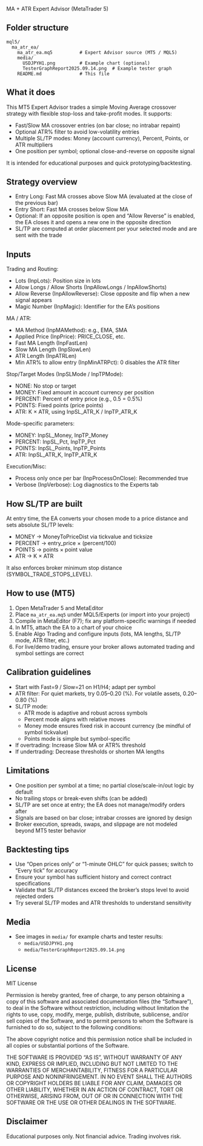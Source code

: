 MA + ATR Expert Advisor (MetaTrader 5)

## Folder structure

```
mql5/
  ma_atr_ea/
    ma_atr_ea.mq5          # Expert Advisor source (MT5 / MQL5)
    media/
      USDJPYH1.png         # Example chart (optional)
      TesterGraphReport2025.09.14.png  # Example tester graph
    README.md              # This file
```

## What it does

This MT5 Expert Advisor trades a simple Moving Average crossover strategy with flexible stop-loss and take-profit modes. It supports:

- Fast/Slow MA crossover entries (on bar close; no intrabar repaint) 
- Optional ATR% filter to avoid low-volatility entries
- Multiple SL/TP modes: Money (account currency), Percent, Points, or ATR multipliers
- One position per symbol; optional close-and-reverse on opposite signal

It is intended for educational purposes and quick prototyping/backtesting.

## Strategy overview

- Entry Long: Fast MA crosses above Slow MA (evaluated at the close of the previous bar)
- Entry Short: Fast MA crosses below Slow MA
- Optional: If an opposite position is open and “Allow Reverse” is enabled, the EA closes it and opens a new one in the opposite direction
- SL/TP are computed at order placement per your selected mode and are sent with the trade

## Inputs

Trading and Routing:
- Lots (InpLots): Position size in lots
- Allow Longs / Allow Shorts (InpAllowLongs / InpAllowShorts)
- Allow Reverse (InpAllowReverse): Close opposite and flip when a new signal appears
- Magic Number (InpMagic): Identifier for the EA’s positions

MA / ATR:
- MA Method (InpMAMethod): e.g., EMA, SMA
- Applied Price (InpPrice): PRICE_CLOSE, etc.
- Fast MA Length (InpFastLen)
- Slow MA Length (InpSlowLen)
- ATR Length (InpATRLen)
- Min ATR% to allow entry (InpMinATRPct): 0 disables the ATR filter

Stop/Target Modes (InpSLMode / InpTPMode):
- NONE: No stop or target
- MONEY: Fixed amount in account currency per position
- PERCENT: Percent of entry price (e.g., 0.5 = 0.5%)
- POINTS: Fixed points (price points)
- ATR: K × ATR, using InpSL_ATR_K / InpTP_ATR_K

Mode-specific parameters:
- MONEY: InpSL_Money, InpTP_Money
- PERCENT: InpSL_Pct, InpTP_Pct
- POINTS: InpSL_Points, InpTP_Points
- ATR: InpSL_ATR_K, InpTP_ATR_K

Execution/Misc:
- Process only once per bar (InpProcessOnClose): Recommended true
- Verbose (InpVerbose): Log diagnostics to the Experts tab

## How SL/TP are built

At entry time, the EA converts your chosen mode to a price distance and sets absolute SL/TP levels:
- MONEY → MoneyToPriceDist via tickvalue and ticksize
- PERCENT → entry_price × (percent/100)
- POINTS → points × point value
- ATR → K × ATR

It also enforces broker minimum stop distance (SYMBOL_TRADE_STOPS_LEVEL).

## How to use (MT5)

1) Open MetaTrader 5 and MetaEditor
2) Place `ma_atr_ea.mq5` under MQL5/Experts (or import into your project)
3) Compile in MetaEditor (F7); fix any platform-specific warnings if needed
4) In MT5, attach the EA to a chart of your choice
5) Enable Algo Trading and configure inputs (lots, MA lengths, SL/TP mode, ATR filter, etc.)
6) For live/demo trading, ensure your broker allows automated trading and symbol settings are correct

## Calibration guidelines

- Start with Fast=9 / Slow=21 on H1/H4; adapt per symbol
- ATR filter: For quiet markets, try 0.05–0.20 (%). For volatile assets, 0.20–0.80 (%)
- SL/TP mode:
  - ATR mode is adaptive and robust across symbols
  - Percent mode aligns with relative moves
  - Money mode ensures fixed risk in account currency (be mindful of symbol tickvalue)
  - Points mode is simple but symbol-specific
- If overtrading: Increase Slow MA or ATR% threshold
- If undertrading: Decrease thresholds or shorten MA lengths

## Limitations

- One position per symbol at a time; no partial close/scale-in/out logic by default
- No trailing stops or break-even shifts (can be added)
- SL/TP are set once at entry; the EA does not manage/modify orders after
- Signals are based on bar close; intrabar crosses are ignored by design
- Broker execution, spreads, swaps, and slippage are not modeled beyond MT5 tester behavior

## Backtesting tips

- Use “Open prices only” or “1-minute OHLC” for quick passes; switch to “Every tick” for accuracy
- Ensure your symbol has sufficient history and correct contract specifications
- Validate that SL/TP distances exceed the broker’s stops level to avoid rejected orders
- Try several SL/TP modes and ATR thresholds to understand sensitivity

## Media

- See images in `media/` for example charts and tester results:
  - `media/USDJPYH1.png`
  - `media/TesterGraphReport2025.09.14.png`

## License

MIT License

Permission is hereby granted, free of charge, to any person obtaining a copy of this software and associated documentation files (the “Software”), to deal in the Software without restriction, including without limitation the rights to use, copy, modify, merge, publish, distribute, sublicense, and/or sell copies of the Software, and to permit persons to whom the Software is furnished to do so, subject to the following conditions:

The above copyright notice and this permission notice shall be included in all copies or substantial portions of the Software.

THE SOFTWARE IS PROVIDED “AS IS”, WITHOUT WARRANTY OF ANY KIND, EXPRESS OR IMPLIED, INCLUDING BUT NOT LIMITED TO THE WARRANTIES OF MERCHANTABILITY, FITNESS FOR A PARTICULAR PURPOSE AND NONINFRINGEMENT. IN NO EVENT SHALL THE AUTHORS OR COPYRIGHT HOLDERS BE LIABLE FOR ANY CLAIM, DAMAGES OR OTHER LIABILITY, WHETHER IN AN ACTION OF CONTRACT, TORT OR OTHERWISE, ARISING FROM, OUT OF OR IN CONNECTION WITH THE SOFTWARE OR THE USE OR OTHER DEALINGS IN THE SOFTWARE.

## Disclaimer

Educational purposes only. Not financial advice. Trading involves risk.
